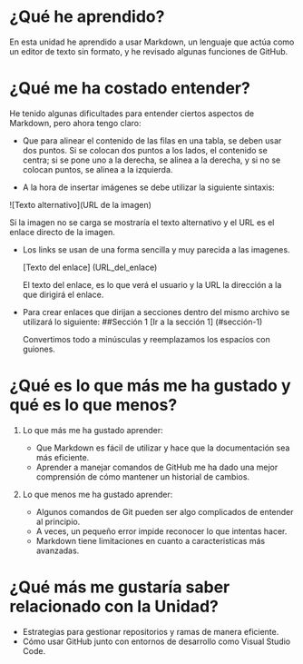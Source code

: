 # ¿Qué he aprendido?
En esta unidad he aprendido a usar Markdown, un lenguaje que actúa como un editor de texto sin formato, y he revisado algunas funciones de GitHub.

# ¿Qué me ha costado entender?
He tenido algunas dificultades para entender ciertos aspectos de Markdown, pero ahora tengo claro:
* Que para alinear el contenido de las filas en una tabla, se deben usar dos puntos. Si se colocan dos puntos a los lados, el contenido se centra; si se pone uno a la derecha, se alinea a la derecha, y si no se colocan puntos, se alinea a la izquierda.
  
*  A la hora de insertar imágenes se debe utilizar la siguiente sintaxis:
  
  ![Texto alternativo](URL de la imagen)
  
Si la imagen no se carga se mostraría el texto alternativo y el URL es el enlace directo de la imagen.
* Los links se usan de una forma sencilla y muy parecida a las imagenes.
  
  [Texto del enlace] (URL_del_enlace)

  El texto del enlace, es lo que verá el usuario y la URL la dirección a la que dirigirá el enlace.

* Para crear enlaces que dirijan a secciones dentro del mismo archivo se utilizará lo siguiente:
  ##Sección 1
  [Ir a la sección 1] (#sección-1)

  Convertimos todo a minúsculas y reemplazamos los espacios con guiones.

# ¿Qué es lo que más me ha gustado y qué es lo que menos?
1. Lo que más me ha gustado aprender:
   * Que Markdown es fácil de utilizar y hace que la documentación sea más eficiente.
   * Aprender a manejar comandos de GitHub me ha dado una mejor comprensión de cómo mantener un historial de cambios.
     
2. Lo que menos me ha gustado aprender:
   * Algunos comandos de Git pueden ser algo complicados de entender al principio.
   * A veces, un pequeño error impide reconocer lo que intentas hacer.
   * Markdown tiene limitaciones en cuanto a caracteristicas más avanzadas.
  
# ¿Qué más me gustaría saber relacionado con la Unidad?
 * Estrategias para gestionar repositorios y ramas de manera eficiente.
 * Cómo usar GitHub junto con entornos de desarrollo como Visual Studio Code. 
